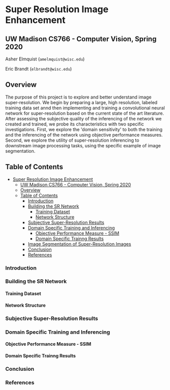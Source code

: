 # Super Resolution Image Enhancement
## UW Madison CS766 - Computer Vision, Spring 2020

Asher Elmquist (```amelmquist@wisc.edu```)

Eric Brandt (```elbrandt@wisc.edu```)

## Overview

The purpose of this project is to explore and better understand image super-resolution. We begin by preparing a large, high resolution, labeled training data set annd then implementing and training a convolutional neural network for super-resolution based on the current state of the art literature. After assessing the subjective quality of the inferencing of the network we created and trained, we probe its characteristics with two specific investigations. First, we explore the 'domain sensitivity' to both the training and the inferencing of the network using objective performance measures. Second, we explore the utility of super-resolution inferencing to downstream image processing tasks, using the specific example of image segmentation.

## Table of Contents
- [Super Resolution Image Enhancement](#super-resolution-image-enhancement)
  - [UW Madison CS766 - Computer Vision, Spring 2020](#uw-madison-cs766---computer-vision-spring-2020)
  - [Overview](#overview)
  - [Table of Contents](#table-of-contents)
    - [Introduction](#introduction)
    - [Building the SR Network](#building-the-sr-network)
      - [Training Dataset](#training-dataset)
      - [Network Structure](#network-structure)
    - [Subjective Super-Resolution Results](#subjective-super-resolution-results)
    - [Domain Specific Training and Inferencing](#domain-specific-training-and-inferencing)
      - [Objective Performance Measure - SSIM](#objective-performance-measure---ssim)
      - [Domain Specific Trainng Results](#domain-specific-trainng-results)
    - [Image Segmentation of Super-Resolution Images](SR_Segmentation.md)
    - [Conclusion](#conclusion)
    - [References](#references)

### Introduction
### Building the SR Network
#### Training Dataset
#### Network Structure
### Subjective Super-Resolution Results
### Domain Specific Training and Inferencing
#### Objective Performance Measure - SSIM
#### Domain Specific Trainng Results

### Conclusion
### References
